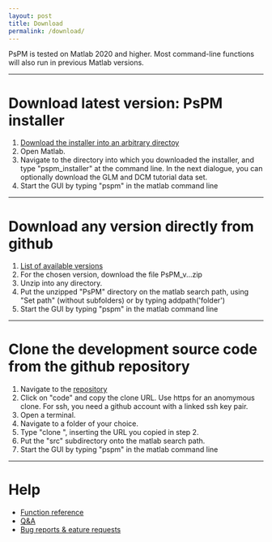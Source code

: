```yaml
---
layout: post
title: Download
permalink: /download/
---
```


PsPM is tested on Matlab 2020 and higher. Most command-line functions will also run in previous Matlab versions.

---
# Download latest version: PsPM installer

1. <a href="https://github.com/bachlab/PsPM/raw/develop/src/helper/pspm_installer.m" download>Download the installer into an arbitrary directoy</a>
2. Open Matlab.
3. Navigate to the directory into which you downloaded the installer, and type "pspm_installer" at the command line. In the next dialogue, you can optionally download the GLM and DCM tutorial data set.
4. Start the GUI by typing "pspm" in the matlab command line

---

# Download any version directly from github

1. [List of available versions](https://github.com/bachlab/PsPM/releases)
2. For the chosen version, download the file PsPM_v...zip
3. Unzip into any directory.
4. Put the unzipped "PsPM" directory on the matlab search path, using "Set path" (without subfolders) or by typing addpath('folder')
5. Start the GUI by typing "pspm" in the matlab command line

---

# Clone the development source code from the github repository

1. Navigate to the [repository](https://github.com/bachlab/PsPM)
2. Click on "code" and copy the clone URL. Use https for an anomymous clone. For ssh, you need a github account with a linked ssh key pair.
3. Open a terminal.
4. Navigate to a folder of your choice.
5. Type "clone <URL>", inserting the URL you copied in step 2. 
6. Put the "src" subdirectory onto the matlab search path.
7. Start the GUI by typing "pspm" in the matlab command line

---

# Help
* [Function reference](https://bachlab.github.io/PsPM/ref/)
* [Q&A](https://github.com/bachlab/PsPM/issues)
* [Bug reports & eature requests](https://github.com/bachlab/PsPM/discussions)